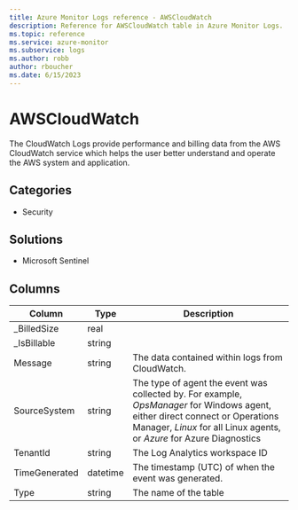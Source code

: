 ```yaml
---
title: Azure Monitor Logs reference - AWSCloudWatch
description: Reference for AWSCloudWatch table in Azure Monitor Logs.
ms.topic: reference
ms.service: azure-monitor
ms.subservice: logs
ms.author: robb
author: rboucher
ms.date: 6/15/2023
---
```


# AWSCloudWatch

 The CloudWatch Logs provide performance and billing data from the AWS CloudWatch service which helps the user better understand and operate the AWS system and application.

## Categories

- Security
## Solutions

- Microsoft Sentinel




## Columns

| Column | Type | Description |
| --- | --- | --- |
| _BilledSize | real |  |
| _IsBillable | string |  |
| Message | string | The data contained within logs from CloudWatch. |
| SourceSystem | string | The type of agent the event was collected by. For example, *OpsManager* for Windows agent, either direct connect or Operations Manager, *Linux* for all Linux agents, or *Azure* for Azure Diagnostics |
| TenantId | string | The Log Analytics workspace ID |
| TimeGenerated | datetime | The timestamp (UTC) of when the event was generated. |
| Type | string | The name of the table |
